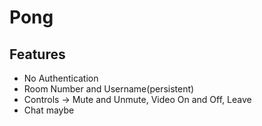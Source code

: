 # Pong

## Features

- No Authentication
- Room Number and Username(persistent)
- Controls -> Mute and Unmute, Video On and Off, Leave
- Chat maybe
